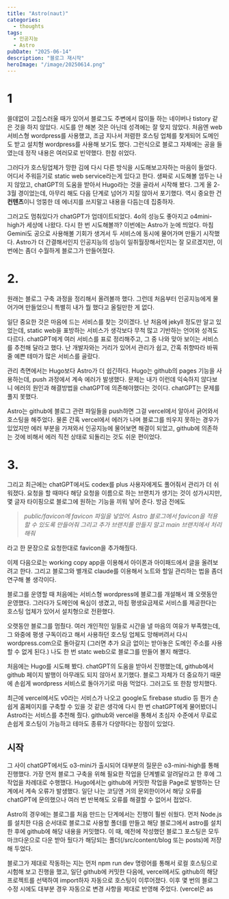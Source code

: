 ```yaml
---
title: "Astro(naut)"
categories:
  - thoughts
tags:
  - 인공지능
  - Astro
pubDate: "2025-06-14"
description: "블로그 재시작"
heroImage: "/image/20250614.png"
---
```

# 1
쓸데없이 고집스러울 때가 있어서 블로그도 주변에서 많이들 하는 네이버나 tistory 같은 것을 하지 않았다. 시도를 안 해본 것은 아닌데 성격에는 잘 맞지 않았다. 처음엔 web 서비스형 wordpress를 사용했고, 조금 지나서 저렴한 호스팅 업체를 찾게되어 도메인도 받고 설치형 wordpress를 사용해 보기도 했다. 그런식으로 블로그 자체에는 공을 들였는데 정작 내용은 여러모로 빈약했다. 한참 쉬었다. 

그러다가 호스팅업체가 망한 김에 다시 다른 방식을 시도해보고자하는 마음이 들었다. 어디서 주워듣기로 static web service라는게 있다고 한다. 생짜로 시도해볼 엄두는 나지 않았고, chatGPT의 도움을 받아서 Hugo라는 것을 골라서 시작해 봤다. 그게 올 2-3월 경이었는데, 아무리 해도 다음 단계로 넘어가 지질 않아서 포기했다. 역시 중요한 건 **컨텐츠**이니 엉뚱한 데 에너지를 쓰지말고 내용을 다듬는데 집중하자.

그러고도 멈춰있다가 chatGPT가 업데이트되었다. 4o의 성능도 좋아지고 o4mini-high가 세상에 나왔다. 다시 한 번 시도해볼까? 이번에는 Astro가 눈에 띄었다. 마침 Gemini도 공으로 사용해볼 기회가 생겨서 두 서비스에 동시에 물어가며 만들기 시작했다. Astro가 더 간결해서인지 인공지능의 성능이 일취월장해서인지는 잘 모르겠지만, 이번에는 좀더 수월하게 블로그가 만들어졌다.

# 2.
원래는 블로그 구축 과정을 정리해서 올려볼까 했다. 그런데 처음부터 인공지능에게 물어가며 만들었으니 특별히 내가 뭘 했다고 올릴만한 게 없다.

일단 중요한 것은 마음에 드는 서비스를 찾는 것이겠다. 난 처음에 jekyll 정도만 알고 있었는데, static web을 표방하는 서비스가 생각보다 무척 많고 기반하는 언어와 성격도 다르다. chatGPT에게 여러 서비스를 표로 정리해주고, 그 중 나와 맞아 보이는 서비스를 추천해 달라고 했다. 난 개발자와는 거리가 있어서 관리가 쉽고, 간혹 취향따라 바꿔줄 예쁜 테마가 많은 서비스를 골랐다.

관리 측면에서는 Hugo보다 Astro가 더 쉽긴하다. Hugo는 github의 pages 기능을 사용하는데, push 과정에서 계속 에러가 발생했다. 문제는 내가 이런데 익숙하지 않다보니 에러의 원인과 해결방법을 chatGPT에 의존해야했다는 것이다. chatGPT는 문제를 풀지 못했다.

Astro는 github에 블로그 관련 파일들을 push하면 그걸 vercel에서 알아서 긁어와서 호스팅을 해주었다. 물론 간혹 vercel에서 에러가 나며 블로그를 띄우지 못하는 경우가 있었지만 에러 부분을 가져와서 인공지능에 물어보면 해결이 되었고, github에 의존하는 것에 비해서 에러 직전 상태로 되돌리는 것도 쉬운 편이었다.

# 3.
그리고 최근에는 chatGPT에서도 codex를 plus 사용자에게도 풀어줘서 관리가 더 쉬워졌다. 요청을 할 때마다 해당 요청을 이름으로 하는 브랜치가 생기는 것이 성가시지만, 몇 글자 타이핑으로 블로그에 원하는 기능을 끼워 넣어 준다. 방금 전에도

> *public/favicon에 favicon 파일을 넣었어. Astro 블로그에서 favicon을 적용할 수 있도록 만들어줘 그리고 추가 브랜치를 만들지 말고 main 브랜치에서 처리해줘*

라고 한 문장으로 요청한대로 favicon을 추가해줬다.

이제 다음으로는 working copy app을 이용해서 아이폰과 아이패드에서 글을 올려보려고 한다. 그리고 블로그와 별개로 claude를 이용해서 노트와 할일 관리하는 법을 좀더 연구해 볼 생각이다.



블로그를 운영할 때 처음에는 서비스형 wordpress에 블로그를 개설해서 꽤 오랫동안 운영했다. 그러다가 도메인에 욕심이 생겼고, 마침 평생요금제로 서비스를 제공한다는 호스팅 업체가 있어서 설치형으로 전환했다.

오랫동안 블로그를 멈췄다. 여러 개인적인 일들로 시간을 낼 마음의 여유가 부족했는데, 그 와중에 평생 구독이라고 해서 사용하던 호스팅 업체도 망해버려서 다시 wordpress.com으로 돌아갈지 (그러면 추가 요금 없이는 받아놓은 도메인 주소를 사용할 수 없게 된다.) 나도 한 번 statc web으로 블로그를 만들어 볼지 해맸다.

처음에는 Hugo를 시도해 봤다. chatGPT의 도움을 받아서 진행했는데, github에서 github 페이지 발행이 아무래도 되지 않아서 포기했다. 블로그 자체가 더 중요하기 때문에 손쉽게 wordpress 서비스로 돌아가기로 마음 먹었다. 그러고도 또 한참 방치했다.

최근에 vercel에서도 v0라는 서비스가 나오고 google도 firebase studio 등 뭔가 손쉽게 홈페이지를 구축할 수 있을 것 같은 생각에 다시 한 번 chatGPT에게 물어봤더니 Astro라는 서비스를 추천해 줬다. github와 vercel을 통해서 초심자 수준에서 무료로 손쉽게 호스팅이 가능하고 테마도 종류가 다양하다는 장점이 있었다.

## 시작
그 사이 chatGPT에서도 o3-mini가 출시되어 대부분의 질문은 o3-mini-high를 통해 진행했다. 가장 먼저 블로그 구축을 위해 필요한 작업을 단계별로 알려달라고 한 후에 그 작업을 차례대로 수행했다. Hugo에서는 github에 커밋한 작업을 Page로 발행하는 단계에서 계속 오류가 발생했다. 일단 나는 코딩엔 거의 문외한이어서 해당 오류를 chatGPT에 문의했으나 여러 번 반복해도 오류를 해결할 수 없어서 접었다.

Astro의 경우에는 블로그를 처음 만드는 단계에서는 진행이 훨씬 쉬웠다. 먼저 Node.js를 설치한 다음 순서대로 블로그로 사용할 폴더를 만들고 해당 블로그에서 astro를 설치한 후에 github에 해당 내용을 커밋했다. 이 때, 예전에 작성했던 블로그 포스팅은 모두 마크다운으로 다운 받아 뒀다가 해당되는 폴더(/src/content/blog 또는 posts)에 저장해 두었다.

블로그가 제대로 작동하는 지는 먼저 npm run dev 명령어를 통해서 로컬 호스팅으로 시험해 보고 진행을 했고, 일단 github에 커밋한 다음에, vercel에서도 github의 해당 프로젝트를 선택하여 import하자 자동으로 호스팅이 이루어졌다. 이후 몇 번의 블로그 수정 시에도 대부분 경우 자동으로 변경 사항을 제대로 반영해 주었다. (vercel은 as